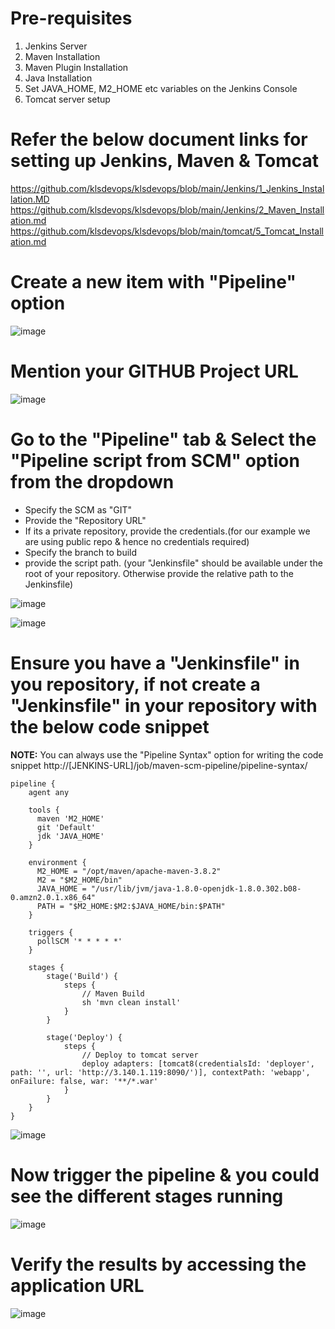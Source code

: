 # Pre-requisites
1. Jenkins Server
2. Maven Installation
3. Maven Plugin Installation
4. Java Installation
5. Set JAVA_HOME, M2_HOME etc variables on the Jenkins Console
6. Tomcat server setup

# Refer the below document links for setting up Jenkins, Maven & Tomcat
  https://github.com/klsdevops/klsdevops/blob/main/Jenkins/1_Jenkins_Installation.MD
  https://github.com/klsdevops/klsdevops/blob/main/Jenkins/2_Maven_Installation.md
  https://github.com/klsdevops/klsdevops/blob/main/tomcat/5_Tomcat_Installation.md  

# Create a new item with "Pipeline" option

![image](https://user-images.githubusercontent.com/90503660/136666340-d4e348fa-baf3-4fc1-9b6c-68c06bbe0a70.png)

# Mention your GITHUB Project URL

![image](https://user-images.githubusercontent.com/90503660/136666404-e35f3663-fbea-4e99-a716-401602f55af3.png)

# Go to the "Pipeline" tab & Select the "Pipeline script from SCM" option from the dropdown
* Specify the SCM as "GIT"
* Provide the "Repository URL"
* If its a private repository, provide the credentials.(for our example we are using public repo & hence no credentials required)
* Specify the branch to build
* provide the script path. (your "Jenkinsfile" should be available under the root of your repository. Otherwise provide the relative path to the Jenkinsfile)

![image](https://user-images.githubusercontent.com/90503660/136666467-3a048517-8483-4ccc-82ac-257bfd1bfc0a.png)

![image](https://user-images.githubusercontent.com/90503660/136666667-5edf8eed-99c6-491e-83ab-e7c027feb41e.png)

# Ensure you have a "Jenkinsfile" in you repository, if not create a "Jenkinsfile" in your repository with the below code snippet

**NOTE:** You can always use the "Pipeline Syntax" option for writing the code snippet
http://[JENKINS-URL]/job/maven-scm-pipeline/pipeline-syntax/

```
pipeline {
    agent any
    
    tools {
      maven 'M2_HOME'
      git 'Default'
      jdk 'JAVA_HOME'
    }
    
    environment {
      M2_HOME = "/opt/maven/apache-maven-3.8.2"
      M2 = "$M2_HOME/bin"
      JAVA_HOME = "/usr/lib/jvm/java-1.8.0-openjdk-1.8.0.302.b08-0.amzn2.0.1.x86_64"
      PATH = "$M2_HOME:$M2:$JAVA_HOME/bin:$PATH"
    }
    
    triggers {
      pollSCM '* * * * *'
    }
    
    stages {     
        stage('Build') {
            steps {
                // Maven Build
                sh 'mvn clean install'
            }
        }
        
        stage('Deploy') {
            steps {
                // Deploy to tomcat server
                deploy adapters: [tomcat8(credentialsId: 'deployer', path: '', url: 'http://3.140.1.119:8090/')], contextPath: 'webapp', onFailure: false, war: '**/*.war'
            }
        }
    }
}
```

![image](https://user-images.githubusercontent.com/90503660/136666966-86a446ae-afe1-43d0-a30f-a3d122009ca3.png)

# Now trigger the pipeline & you could see the different stages running

![image](https://user-images.githubusercontent.com/90503660/136666919-ddf609a7-f585-47d5-adac-c8099b18f7e0.png)

# Verify the results by accessing the application URL

![image](https://user-images.githubusercontent.com/90503660/136667100-00c52af9-a90f-4f47-bbf2-f0b8013bd6dd.png)

